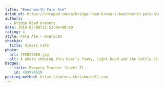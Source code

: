 ```yaml
---
title: "Beechworth Pale Ale"
drink_of: https://untappd.com/b/bridge-road-brewers-beechworth-pale-ale/13726
authors:
  - Bridge Road Brewers
date: 2019-02-08T12:53:06+00:00
rating: 4
style: Pale Ale - American
checkin:
  title: Riders Cafe
photo:
  url: 709822088.jpg
  alt: A photo showing this beer’s foamy, light head and the bottle it came from, illuminated by a candle
badges:
  - title: Brewery Pioneer (Level 7)
    id: 459994519
posting_method: https://corvus.chrisburnell.com
---
```

